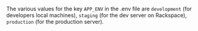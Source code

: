 The various values for the key `APP_ENV` in the .env file are `development` (for developers local machines), `staging` (for the dev server on Rackspace), `production` (for the production server). 
